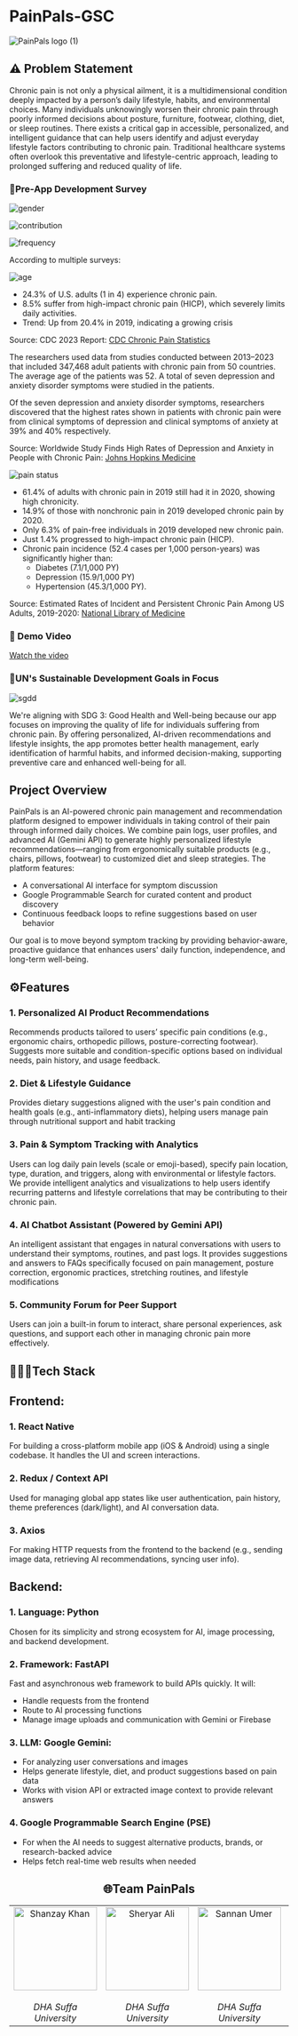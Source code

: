 # PainPals-GSC

![PainPals logo (1)](https://github.com/user-attachments/assets/463a9dec-f54d-471c-b60c-543cc1c3f32f)


## ⚠️ Problem Statement

Chronic pain is not only a physical ailment, it is a multidimensional condition deeply impacted by a person’s daily lifestyle, habits, and environmental choices. Many individuals unknowingly worsen their chronic pain through poorly informed decisions about posture, furniture, footwear, clothing, diet, or sleep routines. There exists a critical gap in accessible, personalized, and intelligent guidance that can help users identify and adjust everyday lifestyle factors contributing to chronic pain. Traditional healthcare systems often overlook this preventative and lifestyle-centric approach, leading to prolonged suffering and reduced quality of life.

### 📝Pre-App Development Survey

![gender](https://github.com/user-attachments/assets/0653f5bb-6fa2-4529-a432-62aa215634bc)

![contribution](https://github.com/user-attachments/assets/38f6e321-844a-411a-8f00-30ff43ad1297)

![frequency](https://github.com/user-attachments/assets/4637c21f-1126-43cb-89d7-79f2ea98cc2a)

According to multiple surveys:


![age](https://github.com/user-attachments/assets/bb96819d-f405-43f9-826d-330703779c78)


- 24.3% of U.S. adults (1 in 4) experience chronic pain.
- 8.5% suffer from high-impact chronic pain (HICP), which severely limits daily activities.
- Trend: Up from 20.4% in 2019, indicating a growing crisis

Source: CDC 2023 Report: [CDC Chronic Pain Statistics](https://www.cdc.gov/nchs/products/databriefs/db518.htm)

The researchers used data from studies conducted between 2013–2023 that included 347,468 adult patients with chronic pain from 50 countries. The average age of the patients was 52. A total of seven depression and anxiety disorder symptoms were studied in the patients.

Of the seven depression and anxiety disorder symptoms, researchers discovered that the highest rates shown in patients with chronic pain were from clinical symptoms of depression and clinical symptoms of anxiety at 39% and 40% respectively. 

Source: Worldwide Study Finds High Rates of Depression and Anxiety in People with Chronic Pain: [Johns Hopkins Medicine](https://www.hopkinsmedicine.org/news/newsroom/news-releases/2025/03/worldwide-study-finds-high-rates-of-depression-and-anxiety-in-people-with-chronic-pain)


![pain status](https://github.com/user-attachments/assets/17efd648-4854-4de0-8e48-8ce511329e40)

- 61.4% of adults with chronic pain in 2019 still had it in 2020, showing high chronicity.
- 14.9% of those with nonchronic pain in 2019 developed chronic pain by 2020.
- Only 6.3% of pain-free individuals in 2019 developed new chronic pain.
- Just 1.4% progressed to high-impact chronic pain (HICP).
- Chronic pain incidence (52.4 cases per 1,000 person-years) was significantly higher than:
    - Diabetes (7.1/1,000 PY)
    - Depression (15.9/1,000 PY)
    - Hypertension (45.3/1,000 PY).

Source: Estimated Rates of Incident and Persistent Chronic Pain Among US Adults, 2019-2020: [National Library of Medicine](https://pmc.ncbi.nlm.nih.gov/articles/PMC10189566/)


### 🎥 Demo Video

[Watch the video](https://www.youtube.com/watch?v=EeYeeCv_dgA)

### 🎯UN's Sustainable Development Goals in Focus

![sgdd](https://github.com/user-attachments/assets/30f96156-0bbb-48c2-bbc9-540262a3f8e0)

We're aligning with SDG 3: Good Health and Well-being because our app focuses on improving the quality of life for individuals suffering from chronic pain. By offering personalized, AI-driven recommendations and lifestyle insights, the app promotes better health management, early identification of harmful habits, and informed decision-making, supporting preventive care and enhanced well-being for all.

## Project Overview

PainPals is an AI-powered chronic pain management and recommendation platform designed to empower individuals in taking control of their pain through informed daily choices.
We combine pain logs, user profiles, and advanced AI (Gemini API) to generate highly personalized lifestyle recommendations—ranging from ergonomically suitable products (e.g., chairs, pillows, footwear) to customized diet and sleep strategies. The platform features:

- A conversational AI interface for symptom discussion
- Google Programmable Search for curated content and product discovery
- Continuous feedback loops to refine suggestions based on user behavior

Our goal is to move beyond symptom tracking by providing behavior-aware, proactive guidance that enhances users' daily function, independence, and long-term well-being.

## ⚙️Features

### 1. Personalized AI Product Recommendations
Recommends products tailored to users’ specific pain conditions (e.g., ergonomic chairs, orthopedic pillows, posture-correcting footwear).
Suggests more suitable and condition-specific options based on individual needs, pain history, and usage feedback.

### 2. Diet & Lifestyle Guidance 
Provides dietary suggestions aligned with the user's pain condition and health goals (e.g., anti-inflammatory diets), helping users manage pain through nutritional support and habit tracking

### 3. Pain & Symptom Tracking with Analytics
Users can log daily pain levels (scale or emoji-based), specify pain location, type, duration, and triggers, along with environmental or lifestyle factors.
We provide intelligent analytics and visualizations to help users identify recurring patterns and lifestyle correlations that may be contributing to their chronic pain.

### 4. AI Chatbot Assistant (Powered by Gemini API)
An intelligent assistant that engages in natural conversations with users to understand their symptoms, routines, and past logs.
It provides suggestions and answers to FAQs specifically focused on pain management, posture correction, ergonomic practices, stretching routines, and lifestyle modifications

### 5. Community Forum for Peer Support
Users can join a built-in forum to interact, share personal experiences, ask questions, and support each other in managing chronic pain more effectively.

## 👨🏻‍💻Tech Stack

## Frontend:
### 1. React Native
For building a cross-platform mobile app (iOS & Android) using a single codebase. It handles the UI and screen interactions.

### 2. Redux / Context API
Used for managing global app states like user authentication, pain history, theme preferences (dark/light), and AI conversation data.

### 3. Axios
For making HTTP requests from the frontend to the backend (e.g., sending image data, retrieving AI recommendations, syncing user info).

## Backend:

### 1. Language: Python
Chosen for its simplicity and strong ecosystem for AI, image processing, and backend development.

### 2. Framework: FastAPI
Fast and asynchronous web framework to build APIs quickly. It will:
- Handle requests from the frontend
- Route to AI processing functions
- Manage image uploads and communication with Gemini or Firebase

### 3. LLM: Google Gemini: 
- For analyzing user conversations and images
- Helps generate lifestyle, diet, and product suggestions based on pain data
- Works with vision API or extracted image context to provide relevant answers

### 4. Google Programmable Search Engine (PSE)
- For when the AI needs to suggest alternative products, brands, or research-backed advice
- Helps fetch real-time web results when needed



<h2 align="center">🌐Team PainPals</h2>

<table align="center">
  <tr>
    <td align="center">
      <a href="https://github.com/ShanzayKn" target="_blank">
      <img src="https://github.com/user-attachments/assets/564be01c-786b-49e0-851b-e78a2ce7c181" width="150px" alt="Shanzay Khan"/>
      </a>
      <br>
      <br>
      <i>DHA Suffa University</i>
    </td>
    <td align="center">
      <a href="https://github.com/Sheryar-bit" target="_blank">
      <img src="https://github.com/user-attachments/assets/b5509c09-3f95-4eda-893d-8d6e28431c74" width="150px" alt="Sheryar Ali"/>
      </a>
      <br>
      <br>
      <i>DHA Suffa University</i>
    </td>
    <td align="center">
      <a href="https://github.com/sannanumer2003" target="_blank">
      <img src="https://github.com/user-attachments/assets/c5e42784-cabf-4783-99d7-f3cd356df02b" width="150px" alt="Sannan Umer"/>
      </a>
      <br>
      <br>
      <i>DHA Suffa University</i>
    </td>
    <td align="center">
      <img src="https://github.com/user-attachments/assets/ca28b549-5f83-46d1-bf69-d62db928e2ed" width="150px" alt="Somil Daswani"/>
      <br>
      <br>
      <i>DHA Suffa University</i>
    </td>
  </tr>
</table>
